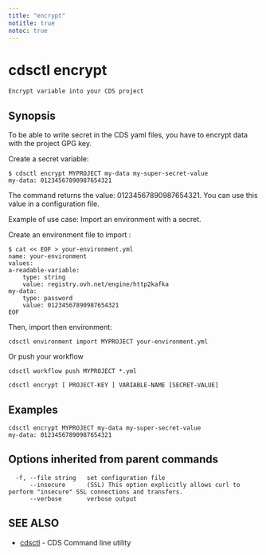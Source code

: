 ```yaml
---
title: "encrypt"
notitle: true
notoc: true
---
```

# cdsctl encrypt

`Encrypt variable into your CDS project`

## Synopsis

To be able to write secret in the CDS yaml files, you have to encrypt data with the project GPG key.

Create a secret variable:


    $ cdsctl encrypt MYPROJECT my-data my-super-secret-value
    my-data: 01234567890987654321

The command returns the value: 01234567890987654321. You can use this value in a configuration file.

Example of use case: Import an environment with a secret.

Create an environment file to import :

    $ cat << EOF > your-environment.yml
    name: your-environment
    values:
    a-readable-variable:
        type: string
        value: registry.ovh.net/engine/http2kafka
    my-data:
        type: password
        value: 01234567890987654321
    EOF


Then, import then environment:

    cdsctl environment import MYPROJECT your-environment.yml

Or push your workflow

	cdsctl workflow push MYPROJECT *.yml


```
cdsctl encrypt [ PROJECT-KEY ] VARIABLE-NAME [SECRET-VALUE]
```

## Examples

```
cdsctl encrypt MYPROJECT my-data my-super-secret-value
my-data: 01234567890987654321
```

## Options inherited from parent commands

```
  -f, --file string   set configuration file
      --insecure      (SSL) This option explicitly allows curl to perform "insecure" SSL connections and transfers.
      --verbose       verbose output
```

## SEE ALSO

* [cdsctl](/docs/components/cdsctl/cdsctl/)	 - CDS Command line utility

